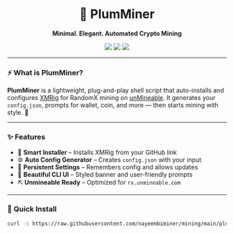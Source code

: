 <h1 align="center">🌸 PlumMiner</h1>
<p align="center"><b>Minimal. Elegant. Automated Crypto Mining</b></p>
<p align="center">
  <img src="https://img.shields.io/badge/version-v1-blueviolet?style=flat-square" />
  <img src="https://img.shields.io/github/license/nayeembiminer/mining?style=flat-square" />
  <img src="https://img.shields.io/badge/built%20with-bash-91c3ff?style=flat-square" />
</p>

---

### ⚡ What is PlumMiner?

**PlumMiner** is a lightweight, plug-and-play shell script that auto-installs and configures [XMRig](https://github.com/xmrig/xmrig) for RandomX mining on [unMineable](https://unmineable.com). It generates your `config.json`, prompts for wallet, coin, and more — then starts mining with style. 🌸

---

### ✨ Features

- 🧠 **Smart Installer** – Installs XMRig from your GitHub link
- ⚙️ **Auto Config Generator** – Creates `config.json` with your input
- 📁 **Persistent Settings** – Remembers config and allows updates
- 🎨 **Beautiful CLI UI** – Styled banner and user-friendly prompts
- ⛏️ **Unmineable Ready** – Optimized for `rx.unmineable.com`

---

### 🚀 Quick Install

```bash
curl -s https://raw.githubusercontent.com/nayeembiminer/mining/main/plum_miner_x_.sh | bash
